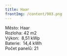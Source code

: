 ```yaml
---
title: Haar
frontImg: /content/903.png
---
```

<!--StartFragment-->

Město: Haar\
Rozloha: 42 m2\
Výkon:  8,51 kWp\
Baterie:  14,4 kWh\
Počet panelů: 21

<!--EndFragment-->